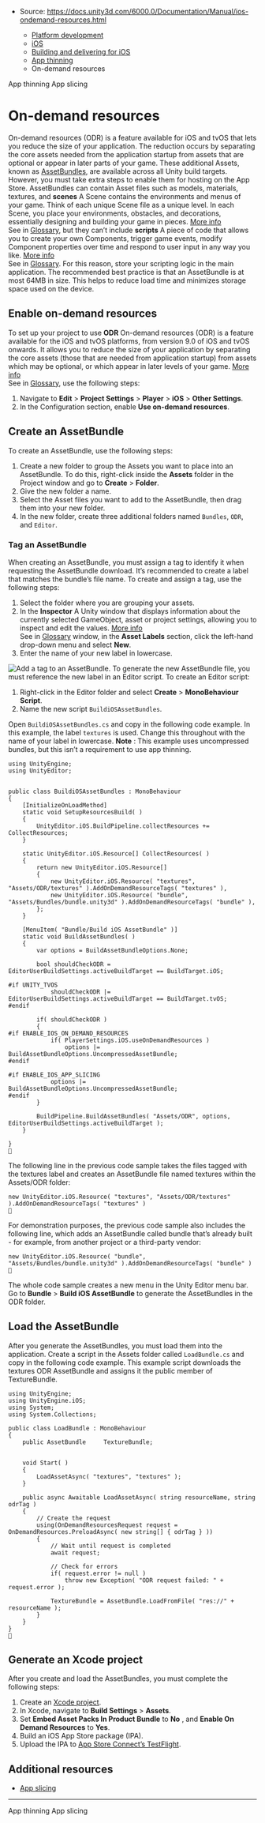 * Source: https://docs.unity3d.com/6000.0/Documentation/Manual/ios-ondemand-resources.html

  * [Platform development ](https://docs.unity3d.com/6000.0/Documentation/Manual/PlatformSpecific.html)
  * [iOS](https://docs.unity3d.com/6000.0/Documentation/Manual/iphone.html)
  * [Building and delivering for iOS](https://docs.unity3d.com/6000.0/Documentation/Manual/ios-building-and-delivering.html)
  * [App thinning](https://docs.unity3d.com/6000.0/Documentation/Manual/AppThinning.html)
  * On-demand resources


[](https://docs.unity3d.com/6000.0/Documentation/Manual/AppThinning.html)
App thinning
[](https://docs.unity3d.com/6000.0/Documentation/Manual/ios-app-slicing.html)
App slicing
# On-demand resources
On-demand resources (ODR) is a feature available for iOS and tvOS that lets you reduce the size of your application. The reduction occurs by separating the core assets needed from the application startup from assets that are optional or appear in later parts of your game. These additional Assets, known as [AssetBundles](https://docs.unity3d.com/6000.0/Documentation/Manual/AssetBundlesIntro.html), are available across all Unity build targets. However, you must take extra steps to enable them for hosting on the App Store.
AssetBundles can contain Asset files such as models, materials, textures, and **scenes** A Scene contains the environments and menus of your game. Think of each unique Scene file as a unique level. In each Scene, you place your environments, obstacles, and decorations, essentially designing and building your game in pieces. [More info](https://docs.unity3d.com/6000.0/Documentation/Manual/CreatingScenes.html)  
See in [Glossary](https://docs.unity3d.com/6000.0/Documentation/Manual/Glossary.html#Scene), but they can’t include **scripts** A piece of code that allows you to create your own Components, trigger game events, modify Component properties over time and respond to user input in any way you like. [More info](https://docs.unity3d.com/6000.0/Documentation/Manual/creating-scripts.html)  
See in [Glossary](https://docs.unity3d.com/6000.0/Documentation/Manual/Glossary.html#Scripts). For this reason, store your scripting logic in the main application. The recommended best practice is that an AssetBundle is at most 64MB in size. This helps to reduce load time and minimizes storage space used on the device.
## Enable on-demand resources
To set up your project to use **ODR** On-demand resources (ODR) is a feature available for the iOS and tvOS platforms, from version 9.0 of iOS and tvOS onwards. It allows you to reduce the size of your application by separating the core assets (those that are needed from application startup) from assets which may be optional, or which appear in later levels of your game. [More info](https://docs.unity3d.com/6000.0/Documentation/Manual/AppThinning.html)  
See in [Glossary](https://docs.unity3d.com/6000.0/Documentation/Manual/Glossary.html#ODR), use the following steps:
  1. Navigate to **Edit** > **Project Settings** > **Player** > **iOS** > **Other Settings**.
  2. In the Configuration section, enable **Use on-demand resources**.


## Create an AssetBundle
To create an AssetBundle, use the following steps:
  1. Create a new folder to group the Assets you want to place into an AssetBundle. To do this, right-click inside the **Assets** folder in the Project window and go to **Create** > **Folder**.
  2. Give the new folder a name.
  3. Select the Asset files you want to add to the AssetBundle, then drag them into your new folder.
  4. In the new folder, create three additional folders named `Bundles`, `ODR`, and `Editor`.


### Tag an AssetBundle
When creating an AssetBundle, you must assign a tag to identify it when requesting the AssetBundle download. It’s recommended to create a label that matches the bundle’s file name.
To create and assign a tag, use the following steps:
  1. Select the folder where you are grouping your assets.
  2. In the **Inspector** A Unity window that displays information about the currently selected GameObject, asset or project settings, allowing you to inspect and edit the values. [More info](https://docs.unity3d.com/6000.0/Documentation/Manual/UsingTheInspector.html)  
See in [Glossary](https://docs.unity3d.com/6000.0/Documentation/Manual/Glossary.html#Inspector) window, in the **Asset Labels** section, click the left-hand drop-down menu and select **New**.
  3. Enter the name of your new label in lowercase.


![Add a tag to an AssetBundle.](https://docs.unity3d.com/6000.0/Documentation/uploads/Main/tag-asset-bundle.png)
To generate the new AssetBundle file, you must reference the new label in an Editor script. To create an Editor script:
  1. Right-click in the Editor folder and select **Create** > **MonoBehaviour Script**.
  2. Name the new script `BuildiOSAssetBundles`.


Open `BuildiOSAssetBundles.cs` and copy in the following code example. In this example, the label `textures` is used. Change this throughout with the name of your label in lowercase.
**Note** : This example uses uncompressed bundles, but this isn’t a requirement to use app thinning.
```
using UnityEngine;
using UnityEditor;


public class BuildiOSAssetBundles : MonoBehaviour
{
    [InitializeOnLoadMethod]
    static void SetupResourcesBuild( )
    {
        UnityEditor.iOS.BuildPipeline.collectResources += CollectResources;
    }

    static UnityEditor.iOS.Resource[] CollectResources( )
    {
        return new UnityEditor.iOS.Resource[]
        {
            new UnityEditor.iOS.Resource( "textures", "Assets/ODR/textures" ).AddOnDemandResourceTags( "textures" ),
            new UnityEditor.iOS.Resource( "bundle", "Assets/Bundles/bundle.unity3d" ).AddOnDemandResourceTags( "bundle" ),
        };
    }

    [MenuItem( "Bundle/Build iOS AssetBundle" )]
    static void BuildAssetBundles( )
    {
        var options = BuildAssetBundleOptions.None;

        bool shouldCheckODR = EditorUserBuildSettings.activeBuildTarget == BuildTarget.iOS;

#if UNITY_TVOS
            shouldCheckODR |= EditorUserBuildSettings.activeBuildTarget == BuildTarget.tvOS;
#endif

        if( shouldCheckODR )
        {
#if ENABLE_IOS_ON_DEMAND_RESOURCES
            if( PlayerSettings.iOS.useOnDemandResources )
                options |= BuildAssetBundleOptions.UncompressedAssetBundle;
#endif

#if ENABLE_IOS_APP_SLICING
            options |= BuildAssetBundleOptions.UncompressedAssetBundle;
#endif
        }

        BuildPipeline.BuildAssetBundles( "Assets/ODR", options, EditorUserBuildSettings.activeBuildTarget );
    }

}

```

The following line in the previous code sample takes the files tagged with the textures label and creates an AssetBundle file named textures within the Assets/ODR folder:
```
new UnityEditor.iOS.Resource( "textures", "Assets/ODR/textures" ).AddOnDemandResourceTags( "textures" )

```

For demonstration purposes, the previous code sample also includes the following line, which adds an AssetBundle called bundle that’s already built - for example, from another project or a third-party vendor:
```
new UnityEditor.iOS.Resource( "bundle", "Assets/Bundles/bundle.unity3d" ).AddOnDemandResourceTags( "bundle" )

```

The whole code sample creates a new menu in the Unity Editor menu bar. Go to **Bundle** > **Build iOS AssetBundle** to generate the AssetBundles in the ODR folder.
## Load the AssetBundle
After you generate the AssetBundles, you must load them into the application.
Create a script in the Assets folder called `LoadBundle.cs` and copy in the following code example. This example script downloads the textures ODR AssetBundle and assigns it the public member of TextureBundle. 
```
using UnityEngine;
using UnityEngine.iOS;
using System;
using System.Collections;

public class LoadBundle : MonoBehaviour
{
    public AssetBundle     TextureBundle;


    void Start( )
    {
        LoadAssetAsync( "textures", "textures" );
    }

    public async Awaitable LoadAssetAsync( string resourceName, string odrTag )
    {
        // Create the request
        using(OnDemandResourcesRequest request = OnDemandResources.PreloadAsync( new string[] { odrTag } ))
        {
            // Wait until request is completed
            await request;

            // Check for errors
            if( request.error != null )
                throw new Exception( "ODR request failed: " + request.error );

            TextureBundle = AssetBundle.LoadFromFile( "res://" + resourceName );
        }
    }
}

```

## Generate an Xcode project
After you create and load the AssetBundles, you must complete the following steps:
  1. Create an [Xcode project](https://developer.apple.com/documentation/xcode/creating-an-xcode-project-for-an-app).
  2. In Xcode, navigate to **Build Settings** > **Assets**.
  3. Set **Embed Asset Packs In Product Bundle** to **No** , and **Enable On Demand Resources** to **Yes**.
  4. Build an iOS App Store package (IPA).
  5. Upload the IPA to [App Store Connect’s TestFlight](https://developer.apple.com/documentation/xcode/distributing-your-app-for-beta-testing-and-releases).


## Additional resources
  * [App slicing](https://docs.unity3d.com/6000.0/Documentation/Manual/ios-app-slicing.html)


* * *
[](https://docs.unity3d.com/6000.0/Documentation/Manual/AppThinning.html)
App thinning
[](https://docs.unity3d.com/6000.0/Documentation/Manual/ios-app-slicing.html)
App slicing
